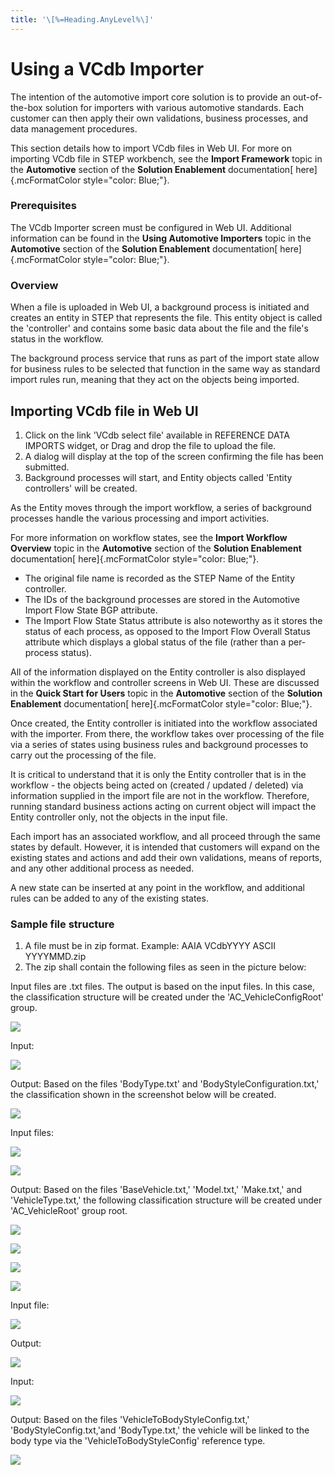 ```yaml
---
title: '\[%=Heading.AnyLevel%\]'
---
```


Using a VCdb Importer
=====================

The intention of the automotive import core solution is to provide an
out-of-the-box solution for importers with various automotive standards.
Each customer can then apply their own validations, business processes,
and data management procedures.

This section details how to import VCdb files in Web UI. For more on
importing VCdb file in STEP workbench, see the **Import Framework**
topic in the **Automotive** section of the **Solution Enablement**
documentation[ here]{.mcFormatColor style="color: Blue;"}.

### Prerequisites

The VCdb Importer screen must be configured in Web UI. Additional
information can be found in the **Using Automotive Importers** topic in
the **Automotive** section of the **Solution Enablement** documentation[
here]{.mcFormatColor style="color: Blue;"}.

### Overview

When a file is uploaded in Web UI, a background process is initiated and
creates an entity in STEP that represents the file. This entity object
is called the \'controller\' and contains some basic data about the file
and the file\'s status in the workflow.

The background process service that runs as part of the import state
allow for business rules to be selected that function in the same way as
standard import rules run, meaning that they act on the objects being
imported.

Importing VCdb file in Web UI
-----------------------------

1.  Click on the link \'VCdb select file\' available in REFERENCE DATA
    IMPORTS widget, or Drag and drop the file to upload the file.
2.  A dialog will display at the top of the screen confirming the file
    has been submitted.
3.  Background processes will start, and Entity objects called \'Entity
    controllers\' will be created.

As the Entity moves through the import workflow, a series of background
processes handle the various processing and import activities.

For more information on workflow states, see the **Import Workflow
Overview** topic in the **Automotive** section of the **Solution
Enablement** documentation[ here]{.mcFormatColor style="color: Blue;"}.

-   The original file name is recorded as the STEP Name of the Entity
    controller.
-   The IDs of the background processes are stored in the Automotive
    Import Flow State BGP attribute.
-   The Import Flow State Status attribute is also noteworthy as it
    stores the status of each process, as opposed to the Import Flow
    Overall Status attribute which displays a global status of the file
    (rather than a per-process status).

All of the information displayed on the Entity controller is also
displayed within the workflow and controller screens in Web UI. These
are discussed in the **Quick Start for Users** topic in the
**Automotive** section of the **Solution Enablement** documentation[
here]{.mcFormatColor style="color: Blue;"}.

Once created, the Entity controller is initiated into the workflow
associated with the importer. From there, the workflow takes over
processing of the file via a series of states using business rules and
background processes to carry out the processing of the file.

It is critical to understand that it is only the Entity controller that
is in the workflow - the objects being acted on (created / updated /
deleted) via information supplied in the import file are not in the
workflow. Therefore, running standard business actions acting on current
object will impact the Entity controller only, not the objects in the
input file.

Each import has an associated workflow, and all proceed through the same
states by default. However, it is intended that customers will expand on
the existing states and actions and add their own validations, means of
reports, and any other additional process as needed.

A new state can be inserted at any point in the workflow, and additional
rules can be added to any of the existing states.

### Sample file structure

1.  A file must be in zip format. Example: AAIA VCdbYYYY ASCII
    YYYYMMD.zip
2.  The zip shall contain the following files as seen in the picture
    below:

Input files are .txt files. The output is based on the input files. In
this case, the classification structure will be created under the
\'AC\_VehicleConfigRoot\' group.

![](../../../../Resources/Images/Importers/Standard_AC/VCdb/inputAndOutput.png)

Input:

![](../../../../Resources/Images/Importers/Standard_AC/VCdb/Notepad1.png)

Output: Based on the files \'BodyType.txt\' and
\'BodyStyleConfiguration.txt,\' the classification shown in the
screenshot below will be created.

![](../../../../Resources/Images/Importers/Standard_AC/VCdb/5%20door.png)

Input files:

![](../../../../Resources/Images/Importers/Standard_AC/VCdb/Input1.png)

![](../../../../Resources/Images/Importers/Standard_AC/VCdb/Input2.png)

Output: Based on the files \'BaseVehicle.txt,\' \'Model.txt,\'
\'Make.txt,\' and \'VehicleType.txt,\' the following classification
structure will be created under \'AC\_VehicleRoot\' group root.

![](../../../../Resources/Images/Importers/Standard_AC/VCdb/Vehicles1.png)

![](../../../../Resources/Images/Importers/Standard_AC/VCdb/Suzuki.png)

![](../../../../Resources/Images/Importers/Standard_AC/VCdb/Aerio.png)

![](../../../../Resources/Images/Importers/Standard_AC/VCdb/Suzuki%20Aerio.png)

Input file:

![](../../../../Resources/Images/Importers/Standard_AC/VCdb/VehicleNotebook1.png)

Output:

![](../../../../Resources/Images/Importers/Standard_AC/VCdb/202%20Suzuki.png)

Input:

![](../../../../Resources/Images/Importers/Standard_AC/VCdb/InputSedan1.png)

Output: Based on the files \'VehicleToBodyStyleConfig.txt,\'
\'BodyStyleConfig.txt,\'and \'BodyType.txt,\' the vehicle will be linked
to the body type via the \'VehicleToBodyStyleConfig\' reference type.

![](../../../../Resources/Images/Importers/Standard_AC/VCdb/OutputSedan1.png)

 
